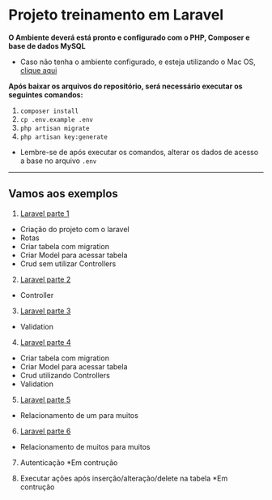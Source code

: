 <h1>Projeto treinamento em Laravel</h1>

<strong>O Ambiente deverá está pronto e configurado com o PHP, Composer e base de dados MySQL</strong>

- Caso não tenha o ambiente configurado, e esteja utilizando o Mac OS, [clique aqui](https://github.com/mrcarromesa/configurar-ambiente-php)

<strong>Após baixar os arquivos do repositório, será necessário executar os seguintes comandos:</strong>

1. `composer install`
2. `cp .env.example .env`
3. `php artisan migrate`
4. `php artisan key:generate`

- Lembre-se de após executar os comandos, alterar os dados de acesso a base no arquivo `.env`

---

<h2>Vamos aos exemplos</h2>

1. [Laravel parte 1](https://github.com/mrcarromesa/laravel-parte1)

- Criação do projeto com o laravel
- Rotas
- Criar tabela com migration
- Criar Model para acessar tabela
- Crud sem utilizar Controllers

2. [Laravel parte 2](https://github.com/mrcarromesa/laravel-parte2)

- Controller

3. [Laravel parte 3](https://github.com/mrcarromesa/laravel-parte3)

- Validation

4. [Laravel parte 4](https://github.com/mrcarromesa/laravel-parte4)

- Criar tabela com migration
- Criar Model para acessar tabela
- Crud utilizando Controllers
- Validation

5. [Laravel parte 5](https://github.com/mrcarromesa/laravel-parte5)

- Relacionamento de um para muitos

6. [Laravel parte 6](https://github.com/mrcarromesa/laravel-parte6)

- Relacionamento de muitos para muitos

7. Autenticação *Em contrução

8. Executar ações após inserção/alteração/delete na tabela *Em contrução